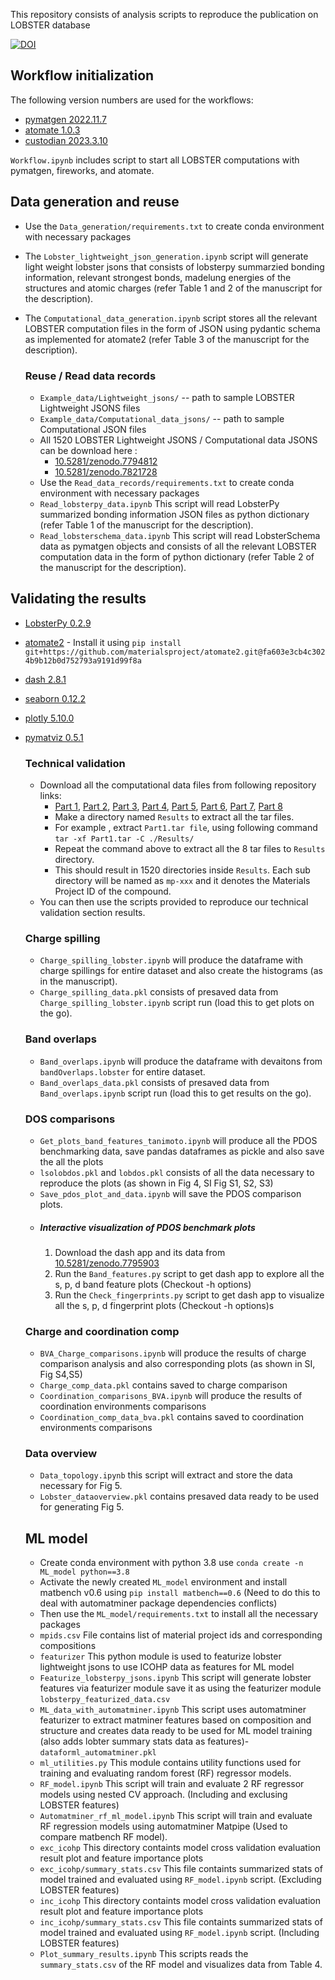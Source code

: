 This repository consists of analysis scripts to reproduce the publication on LOBSTER database

[![DOI](https://zenodo.org/badge/606380090.svg)](https://zenodo.org/badge/latestdoi/606380090)

## Workflow initialization

The following version numbers are used for the workflows:
- [pymatgen 2022.11.7](https://pypi.org/project/pymatgen/2022.11.7/)
- [atomate 1.0.3](https://pypi.org/project/atomate/1.0.3/)
- [custodian 2023.3.10](https://pypi.org/project/custodian/2023.3.10/)

`Workflow.ipynb` includes script to start all LOBSTER computations with
pymatgen, fireworks, and atomate.

## Data generation and reuse
- Use the `Data_generation/requirements.txt` to create conda environment with necessary packages
- The `Lobster_lightweight_json_generation.ipynb` script will generate light weight lobster jsons that consists of lobsterpy summarzied bonding information, relevant strongest bonds, madelung energies of the structures and atomic charges (refer Table 1 and 2 of the manuscript for the description). 
- The `Computational_data_generation.ipynb` script stores all the relevant LOBSTER computation files in the form of JSON using pydantic schema as implemented for atomate2 (refer Table 3 of the manuscript for the description). 

  ### Reuse / Read data records
  - `Example_data/Lightweight_jsons/` -- path to sample LOBSTER Lightweight JSONS files
  - `Example_data/Computational_data_jsons/` -- path to sample Computational JSON files
  - All 1520 LOBSTER Lightweight JSONS / Computational data JSONS can be download here : 
    - [10.5281/zenodo.7794812](https://doi.org/10.5281/zenodo.7794812) 
    - [10.5281/zenodo.7821728](https://doi.org/10.5281/zenodo.7821728)
  - Use the `Read_data_records/requirements.txt` to create conda environment with necessary packages
  - `Read_lobsterpy_data.ipynb` This script will read LobsterPy summarized bonding information JSON files as python dictionary (refer Table 1 of the manuscript for the description). 
  - `Read_lobsterschema_data.ipynb` This script will read LobsterSchema data as pymatgen objects and consists of all the relevant LOBSTER computation data in the form of python dictionary (refer Table 2 of the manuscript for the description).

## Validating the results
- [LobsterPy 0.2.9](https://pypi.org/project/lobsterpy/0.2.9/)
- [atomate2](https://github.com/materialsproject/atomate2/tree/fa603e3cb4c3024b9b12b0d752793a9191d99f8a) - Install it using `pip install git+https://github.com/materialsproject/atomate2.git@fa603e3cb4c3024b9b12b0d752793a9191d99f8a`
- [dash 2.8.1](https://pypi.org/project/dash/2.8.1/)
- [seaborn 0.12.2](https://pypi.org/project/seaborn/0.12.2/)
- [plotly 5.10.0](https://pypi.org/project/plotly/5.10.0/)
- [pymatviz 0.5.1](https://pypi.org/project/pymatviz/0.5.1/)

  ### Technical validation
  - Download all the computational data files from following repository links:
    - [Part 1](https://doi.org/10.5281/zenodo.7852083), [Part 2](https://doi.org/10.5281/zenodo.7852108), [Part 3](https://doi.org/10.5281/zenodo.7852792), [Part 4](https://doi.org/10.5281/zenodo.7852799), [Part 5](https://doi.org/10.5281/zenodo.7852807), [Part 6](https://doi.org/10.5281/zenodo.7852809), [Part 7](https://doi.org/10.5281/zenodo.7852821), [Part 8](https://doi.org/10.5281/zenodo.7852824)
    - Make a directory named `Results` to extract all the tar files.
    - For example , extract `Part1.tar file`, using following command `tar -xf Part1.tar -C ./Results/`
    - Repeat the command above to extract all the 8 tar files to `Results` directory.
    - This should result in 1520 directories inside `Results`. Each sub directory will be named as `mp-xxx` and it denotes the Materials Project ID of the compound.
  - You can then use the scripts provided to reproduce our technical validation section results.
  
  ### Charge spilling

  - `Charge_spilling_lobster.ipynb` will produce the dataframe with charge spillings for entire dataset and also create the histograms (as in the manuscript). 
  - `Charge_spilling_data.pkl` consists of presaved data from `Charge_spilling_lobster.ipynb` script run (load this to get plots on the go).
  
  ### Band overlaps

  - `Band_overlaps.ipynb` will produce the dataframe with devaitons from `bandOverlaps.lobster` for entire dataset. 
  - `Band_overlaps_data.pkl` consists of presaved data from `Band_overlaps.ipynb` script run (load this to get results on the go).

  ### DOS comparisons
  - `Get_plots_band_features_tanimoto.ipynb` will produce all the PDOS benchmarking data, save pandas dataframes as pickle and also save the all the plots
  - `lsolobdos.pkl` and `lobdos.pkl` consists of all the data necessary to reproduce the plots (as shown in Fig 4, SI Fig S1, S2, S3) 
  - `Save_pdos_plot_and_data.ipynb` will save the PDOS comparison plots.
  - ##### Interactive visualization of PDOS benchmark plots 
    1. Download the dash app and its data from  [10.5281/zenodo.7795903](https://zenodo.org/record/7795903#.ZCv1yXvP1PY)
    2. Run the `Band_features.py` script to get dash app to explore all the s, p, d band feature plots (Checkout -h options)
    3. Run the `Check_fingerprints.py` script to get dash app to visualize all the s, p, d fingerprint plots (Checkout -h options)s

  ### Charge and coordination comp
  - `BVA_Charge_comparisons.ipynb` will produce the results of charge comparison analysis and also corresponding plots (as shown in SI, Fig S4,S5)
  - `Charge_comp_data.pkl` contains saved to charge comparison 
  - `Coordination_comparisons_BVA.ipynb` will produce the results of coordination environments comparisons 
  - `Coordination_comp_data_bva.pkl` contains saved to coordination environments comparisons

  ### Data overview
  - `Data_topology.ipynb` this script will extract and store the data necessary for Fig 5.
  - `Lobster_dataoverview.pkl` contains presaved data ready to be used for generating Fig 5.

  ## ML model
    -  Create conda environment with python 3.8 use `conda create -n ML_model python==3.8`
    - Activate the newly created `ML_model` environment and install matbench v0.6 using `pip install matbench==0.6` (Need to do this to deal with automatminer package dependencies conflicts)
    - Then use the `ML_model/requirements.txt` to install all the necessary packages
    - `mpids.csv` File contains list of material project ids and corresponding compositions
    - `featurizer` This python module is used to featurize lobster lightweight jsons to use ICOHP data as features for ML model
    - `Featurize_lobsterpy_jsons.ipynb` This script will generate lobster  features via featurizer module save it as using the featurizer module `lobsterpy_featurized_data.csv`
    - `ML_data_with_automatminer.ipynb` This script uses automatminer featurizer to extract matminer features based on composition and structure and creates data ready to be used for ML model training (also adds lobter summary stats data as features)- `dataforml_automatminer.pkl`
    - `ml_utilities.py` This module contains utility functions used for training and evaluating random forest (RF) regressor models. 
    - `RF_model.ipynb` This script will train and evaluate 2 RF regressor models using nested CV approach. (Including and exclusing LOBSTER features)
    - `Automatminer_rf_ml_model.ipynb` This script will train and evaluate RF regression models using automatminer Matpipe (Used to compare matbench RF model).
    - `exc_icohp` This directory containts model cross validation evaluation result plot and feature importance plots
    - `exc_icohp/summary_stats.csv` This file containts summarized stats of model trained and evaluated using `RF_model.ipynb` script. (Excluding LOBSTER features)
    - `inc_icohp` This directory containts model cross validation evaluation result plot and feature importance plots
    - `inc_icohp/summary_stats.csv` This file containts summarized stats of model trained and evaluated using `RF_model.ipynb` script. (Including LOBSTER features)
    - `Plot_summary_results.ipynb` This scripts reads the `summary_stats.csv` of the RF model and visualizes data from Table 4. 

